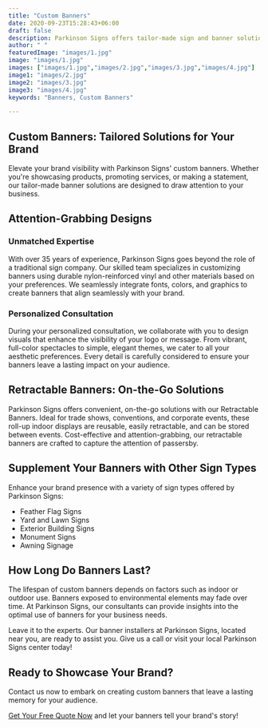 ```yaml
---
title: "Custom Banners"
date: 2020-09-23T15:28:43+06:00
draft: false
description: Parkinson Signs offers tailor-made sign and banner solutions for businesses of all sizes. With over 35 years of experience, we transcend the role of a traditional sign company. Our comprehensive range of services and unmatched expertise leads to success for our valued customers.
author: " "
featuredImage: "images/1.jpg"
image: "images/1.jpg"
images: ["images/1.jpg","images/2.jpg","images/3.jpg","images/4.jpg"]
image1: "images/2.jpg"
image2: "images/3.jpg"
image3: "images/4.jpg"
keywords: "Banners, Custom Banners"

---
```


## Custom Banners: Tailored Solutions for Your Brand

Elevate your brand visibility with Parkinson Signs' custom banners. Whether you're showcasing products, promoting services, or making a statement, our tailor-made banner solutions are designed to draw attention to your business.

## Attention-Grabbing Designs

### Unmatched Expertise
With over 35 years of experience, Parkinson Signs goes beyond the role of a traditional sign company. Our skilled team specializes in customizing banners using durable nylon-reinforced vinyl and other materials based on your preferences. We seamlessly integrate fonts, colors, and graphics to create banners that align seamlessly with your brand.

### Personalized Consultation
During your personalized consultation, we collaborate with you to design visuals that enhance the visibility of your logo or message. From vibrant, full-color spectacles to simple, elegant themes, we cater to all your aesthetic preferences. Every detail is carefully considered to ensure your banners leave a lasting impact on your audience.

## Retractable Banners: On-the-Go Solutions

Parkinson Signs offers convenient, on-the-go solutions with our Retractable Banners. Ideal for trade shows, conventions, and corporate events, these roll-up indoor displays are reusable, easily retractable, and can be stored between events. Cost-effective and attention-grabbing, our retractable banners are crafted to capture the attention of passersby.

## Supplement Your Banners with Other Sign Types

Enhance your brand presence with a variety of sign types offered by Parkinson Signs:

- Feather Flag Signs
- Yard and Lawn Signs
- Exterior Building Signs
- Monument Signs
- Awning Signage

## How Long Do Banners Last?

The lifespan of custom banners depends on factors such as indoor or outdoor use. Banners exposed to environmental elements may fade over time. At Parkinson Signs, our consultants can provide insights into the optimal use of banners for your business needs.

Leave it to the experts. Our banner installers at Parkinson Signs, located near you, are ready to assist you. Give us a call or visit your local Parkinson Signs center today!

## Ready to Showcase Your Brand?

Contact us now to embark on creating custom banners that leave a lasting memory for your audience.

[Get Your Free Quote Now](/quotation-form/) and let your banners tell your brand's story!
